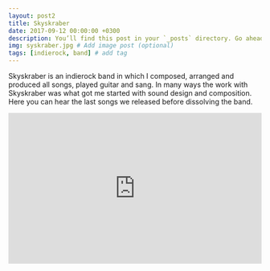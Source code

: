 ```yaml
---
layout: post2
title: Skyskraber
date: 2017-09-12 00:00:00 +0300
description: You’ll find this post in your `_posts` directory. Go ahead and edit it and re-build the site to see your changes. # Add post description (optional)
img: syskraber.jpg # Add image post (optional)
tags: [indierock, band] # add tag
---
```


Skyskraber is an indierock band in which I composed, arranged and produced all songs, played guitar and sang. In many ways the work with Skyskraber was what got me started with sound design and composition. Here you can hear the last songs we released before dissolving the band.


<iframe width="100%" height="300" scrolling="no" frameborder="no" allow="autoplay" src="https://w.soundcloud.com/player/?url=https%3A//api.soundcloud.com/playlists/282842916&color=%23ff5500&auto_play=false&hide_related=false&show_comments=true&show_user=true&show_reposts=false&show_teaser=true&visual=true"></iframe>
